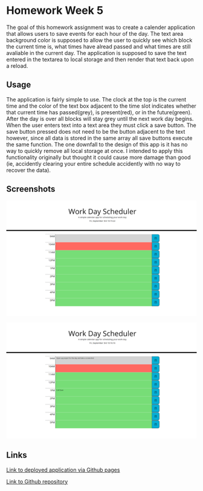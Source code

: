 # Homework Week 5

The goal of this homework assignment was to create a calender application that allows users to save events for each hour of the day. The text area background color is supposed to allow the user to quickly see which block the current time is, what times have alread passed and what times are still avaliable in the current day. The application is supposed to save the text entered in the textarea to local storage and then render that text back upon a reload. 

## Usage

The application is fairly simple to use. The clock at the top is the current time and the color of the text box adjacent to the time slot indicates whether that current time has passed(grey), is present(red), or in the future(green). After the day is over all blocks will stay grey until the next work day begins. When the user enters text into a text area they must click a save button. The save button pressed does not need to be the button adjacent to the text however, since all data is stored in the same array all save buttons execute the same function. The one downfall to the design of this app is it has no way to quickly remove all local storage at once. I intended to apply this functionality originally but thought it could cause more damage than good (ie, accidently clearing your entire schedule accidently with no way to recover the data). 

## Screenshots
![Blank page with colors correctly indicating if a time has passed or not](./Screenshots/blank.png)


![Same as blank but with text](./Screenshots/with-text.png)


## Links

[Link to deployed application via Github pages](https://zmoore371.github.io/Homework-Week-5/)

[Link to Github repository](https://github.com/zmoore371/Homework-Week-5)